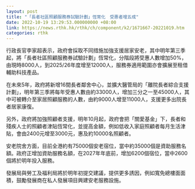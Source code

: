 ```yaml
---
layout: post
title: "「長者社區照顧服務券試驗計劃」恆常化　受惠者增五成"
date: 2022-10-19 13:29:53.000000000 +08:00
link: https://news.rthk.hk/rthk/ch/component/k2/1671667-20221019.htm
categories: rthk
---
```


行政長官李家超表示，政府會採取不同措施加強支援居家安老，其中明年第三季起，將「長者社區照顧服務券試驗計劃」恆常化，分階段將受惠人數增加50%，由現時8000人，到2025/26年度增至12000人，服務券適用範圍亦會擴展至租借輔助科技產品。

在未來5年，政府將新增16間長者鄰舍中心，並擴大醫管局的「離院長者綜合支援計劃」，明年第三季將每年受惠人數由約33000人，增加三分之一至45000人，其中可被轉介至家居照顧服務的人數，由約9000人增至11000人，支援更多出院長者居家康復。

另外，政府將加強照顧者支援，明年10月起，政府會把「關愛基金」下，長者和殘疾人士的照顧者津貼恆常化，並提高金額，例如低收入家庭照顧者每月生活津貼，會由2400元增至3000元，惠及約10000名照顧者。

安老院舍方面，目前全港約有75000個安老宿位，當中約35000個是資助服務名額。政府正增加資助服務名額，在2027年年底前，增加6200個宿位，當中2600個將於明年投入服務。

發展局與勞工及福利局將於明年初提交建議，提供更多誘因，例如寬免總樓面面積，鼓勵發展商在私人發展項目興建安老服務設施。
